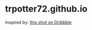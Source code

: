 # trpotter72.github.io

Inspired by: [this shot on Dribbble](https://dribbble.com/shots/4934380-Habitat)
